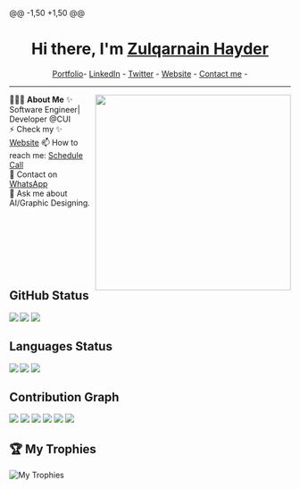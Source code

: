 @@ -1,50 +1,50 @@
<h1 align="center"> Hi there, I'm <a href="https://www.linkedin.com/in/zulqarnain-hayder/">Zulqarnain Hayder</a> </h1> 

<!--- Adding Header Elements -->
<p align="center">
  <a href="https://linktr.ee/engr.zulqarnain">Portfolio</a>-
  <a href="https://www.linkedin.com/in/zulqarnain-hayder/">LinkedIn</a> - 
  <a href="https://x.com/zulqarnai7">Twitter</a> -
  <a href="https://linktr.ee/engr.zulqarnain">Website</a> -
  <a href="https://topmate.io/zulqarnain">Contact me</a> -
</p> 

-----------------------------------------------------------
👨🏻‍💻 **About Me**<img src="https://raw.githubusercontent.com/sanjay-kv/sanjay-kv/main/Assets/illustration.png" min-width="300px" max-width="300px" width="350px" align="right"> 
✨ Software Engineer| Developer @CUI <br>
⚡ Check my ✨ [Website](https://linktr.ee/engr.zulqarnain)
📫 How to reach me: [Schedule Call](https://topmate.io/zulqarnain) <br>
👯 Contact on  [WhatsApp](http://wa.me/923554797685)<br>
💬 Ask me about AI/Graphic Designing.<br>

<br><br>
<br><br>
<br><br>

## GitHub Status

<img  src="https://github-profile-summary-cards.vercel.app/api/cards/stats?username=Zulqarnain-hayder1&theme=tokyonight"  align="left" >
<img  src="https://github-stats-lemon.vercel.app/api?username=Zulqarnain-hayder1&show_icons=true&hide_border=true&theme=react" >
<img  src="https://github-readme-streak-stats.herokuapp.com/?user=Zulqarnain-hayder1&theme=tokyonight" >

## Languages Status

<img  src="https://github-profile-summary-cards.vercel.app/api/cards/most-commit-language?username=Zulqarnain-hayder1&theme=tokyonight"  align="left">
<img  src="https://github-readme-stats.vercel.app/api/top-langs/?username=Zulqarnain-hayder1&theme=tokyonight"  >
<img  src="https://github-profile-summary-cards.vercel.app/api/cards/repos-per-language?username=Zulqarnain-hayder1&theme=tokyonight" >


## Contribution Graph

<img  src="https://github-readme-activity-graph.vercel.app/graph?username=Zulqarnain-hayder1&theme=react-dark" >
<img  src="https://github-profile-summary-cards.vercel.app/api/cards/profile-details?username=Zulqarnain-hayder1&theme=tokyonight" >
<img  src="https://github-profile-summary-cards.vercel.app/api/cards/productive-time?username=Zulqarnain-hayder1&theme=tokyonight">
<img  src="https://github-readme-activity-graph.vercel.app/graph?username=Zulqarnain-hayder1&theme=react-dark" >
<img  src="https://github-profile-summary-cards.vercel.app/api/cards/profile-details?username=Zulqarnain-hayder1&theme=tokyonight" >
<img  src="https://github-profile-summary-cards.vercel.app/api/cards/productive-time?username=Zulqarnain-hayder1&theme=tokyonight">

<!--- Adding Tech Stack open Section -->
## 🏆 My Trophies
![My Trophies](https://github-profile-trophy.vercel.app/?username=Zulqarnain-hayder1)

<!--[![Profile Views](https://visitcount.itsvg.in/api?id=engr-zulqarnain&icon=0&color=3)](https://visitcount.itsvg.in)

<!-- Proudly created with GPRM ( https://gprm.itsvg.in ) -->
